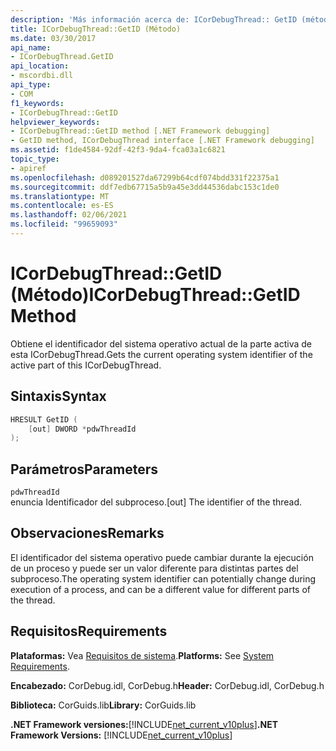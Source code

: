 ```yaml
---
description: 'Más información acerca de: ICorDebugThread:: GetID (método)'
title: ICorDebugThread::GetID (Método)
ms.date: 03/30/2017
api_name:
- ICorDebugThread.GetID
api_location:
- mscordbi.dll
api_type:
- COM
f1_keywords:
- ICorDebugThread::GetID
helpviewer_keywords:
- ICorDebugThread::GetID method [.NET Framework debugging]
- GetID method, ICorDebugThread interface [.NET Framework debugging]
ms.assetid: f1de4584-92df-42f3-9da4-fca03a1c6821
topic_type:
- apiref
ms.openlocfilehash: d089201527da67299b64cdf074bdd331f22375a1
ms.sourcegitcommit: ddf7edb67715a5b9a45e3dd44536dabc153c1de0
ms.translationtype: MT
ms.contentlocale: es-ES
ms.lasthandoff: 02/06/2021
ms.locfileid: "99659093"
---
```

# <a name="icordebugthreadgetid-method"></a><span data-ttu-id="0f2e1-103">ICorDebugThread::GetID (Método)</span><span class="sxs-lookup"><span data-stu-id="0f2e1-103">ICorDebugThread::GetID Method</span></span>

<span data-ttu-id="0f2e1-104">Obtiene el identificador del sistema operativo actual de la parte activa de esta ICorDebugThread.</span><span class="sxs-lookup"><span data-stu-id="0f2e1-104">Gets the current operating system identifier of the active part of this ICorDebugThread.</span></span>  
  
## <a name="syntax"></a><span data-ttu-id="0f2e1-105">Sintaxis</span><span class="sxs-lookup"><span data-stu-id="0f2e1-105">Syntax</span></span>  
  
```cpp  
HRESULT GetID (  
    [out] DWORD *pdwThreadId  
);  
```  
  
## <a name="parameters"></a><span data-ttu-id="0f2e1-106">Parámetros</span><span class="sxs-lookup"><span data-stu-id="0f2e1-106">Parameters</span></span>  

 `pdwThreadId`  
 <span data-ttu-id="0f2e1-107">enuncia Identificador del subproceso.</span><span class="sxs-lookup"><span data-stu-id="0f2e1-107">[out] The identifier of the thread.</span></span>  
  
## <a name="remarks"></a><span data-ttu-id="0f2e1-108">Observaciones</span><span class="sxs-lookup"><span data-stu-id="0f2e1-108">Remarks</span></span>  

 <span data-ttu-id="0f2e1-109">El identificador del sistema operativo puede cambiar durante la ejecución de un proceso y puede ser un valor diferente para distintas partes del subproceso.</span><span class="sxs-lookup"><span data-stu-id="0f2e1-109">The operating system identifier can potentially change during execution of a process, and can be a different value for different parts of the thread.</span></span>  
  
## <a name="requirements"></a><span data-ttu-id="0f2e1-110">Requisitos</span><span class="sxs-lookup"><span data-stu-id="0f2e1-110">Requirements</span></span>  

 <span data-ttu-id="0f2e1-111">**Plataformas:** Vea [Requisitos de sistema](../../get-started/system-requirements.md).</span><span class="sxs-lookup"><span data-stu-id="0f2e1-111">**Platforms:** See [System Requirements](../../get-started/system-requirements.md).</span></span>  
  
 <span data-ttu-id="0f2e1-112">**Encabezado:** CorDebug.idl, CorDebug.h</span><span class="sxs-lookup"><span data-stu-id="0f2e1-112">**Header:** CorDebug.idl, CorDebug.h</span></span>  
  
 <span data-ttu-id="0f2e1-113">**Biblioteca:** CorGuids.lib</span><span class="sxs-lookup"><span data-stu-id="0f2e1-113">**Library:** CorGuids.lib</span></span>  
  
 <span data-ttu-id="0f2e1-114">**.NET Framework versiones:**[!INCLUDE[net_current_v10plus](../../../../includes/net-current-v10plus-md.md)]</span><span class="sxs-lookup"><span data-stu-id="0f2e1-114">**.NET Framework Versions:** [!INCLUDE[net_current_v10plus](../../../../includes/net-current-v10plus-md.md)]</span></span>
